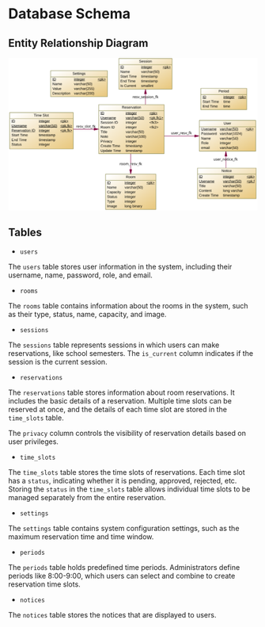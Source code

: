 # Database Schema

## Entity Relationship Diagram

![Entity Relationship Diagram](schema.svg)

## Tables

- `users`

The `users` table stores user information in the system, including their username, name, password, role, and email.

- `rooms`

The `rooms` table contains information about the rooms in the system, such as their type, status, name, capacity, and image.

- `sessions`

The `sessions` table represents sessions in which users can make reservations, like school semesters. The `is_current` column indicates if the session is the current session.

- `reservations`

The `reservations` table stores information about room reservations. It includes the basic details of a reservation. Multiple time slots can be reserved at once, and the details of each time slot are stored in the `time_slots` table.

The `privacy` column controls the visibility of reservation details based on user privileges.

- `time_slots`

The `time_slots` table stores the time slots of reservations. Each time slot has a `status`, indicating whether it is pending, approved, rejected, etc. Storing the `status` in the `time_slots` table allows individual time slots to be managed separately from the entire reservation.

- `settings`

The `settings` table contains system configuration settings, such as the maximum reservation time and time window.

- `periods`

The `periods` table holds predefined time periods. Administrators define periods like 8:00-9:00, which users can select and combine to create reservation time slots.

- `notices`

The `notices` table stores the notices that are displayed to users.
